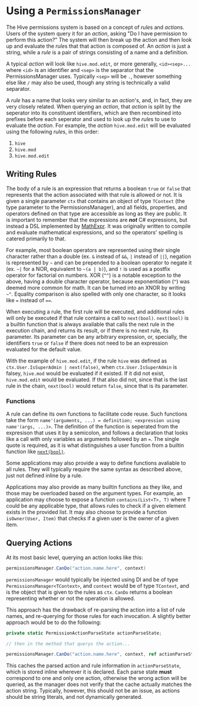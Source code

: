 ﻿# Using a `PermissionsManager`

The Hive permissions system is based on a concept of *rule*s and *action*s. Users of the system query
it for an *action*, asking "Do I have permission to perform this action?" The system will then break
up the action and then look up and evaluate the *rule*s that that action is composed of. An *action*
is just a string, while a *rule* is a pair of strings consisting of a name and a definition.

A typical *action* will look like `hive.mod.edit`, or more generally, `<id><sep>...` where `<id>` is an
identifier and `<sep>` is the separator that the PermissionsManager uses. Typically `<sep>` will be `.`,
however something else like `/` may also be used, though any string is technically a valid separator.

A *rule* has a name that looks very similar to an *action*'s, and, in fact, they are very closely related.
When querying an *action*, that *action* is split by the seperator into its constituent identifiers, which
are then recombined into prefixes before each seperator and used to look up the *rule*s to use to evaluate
the *action*. For example, the *action* `hive.mod.edit` will be evaluated using the following *rule*s, in 
this order:
1. `hive`
2. `hive.mod`
3. `hive.mod.edit`

## <a name="writing" /> Writing Rules

The body of a rule is an expression that returns a boolean `true` or `false` that represents that the action
associated with that rule is allowed or not. It is given a single parameter `ctx` that contains an object of
type `TContext` (the type parameter to the PermissionsManager), and all fields, properties, and operators
defined on that type are accessible as long as they are public. It is important to remember that the expressions
are ***not*** C# expressions, but instead a DSL implemented by [MathExpr](https://github.com/nike4613/MathExpr).
It was originally written to compile and evaluate mathematical expressions, and so the operators' spelling is
catered primarily to that.

For example, most boolean operators are represented using their single character rather than a double (ex. `&`
instead of `&&`, `|` instead of `||`), negation is represented by `~` and can be prepended to a boolean operator
to negate it (ex. `~|` for a NOR, equivalent to `~(a | b)`), and `!` is used as a postfix operator for factorial
on numbers. XOR (`^^`) is a notable exception to the above, having a double character operator, because exponentiation
(`^`) was deemed more common for math. It can be turned into an XNOR by writing `~^`. Equality comparison is also
spelled with only one character, so it looks like `=` instead of `==`.

<a name="next_bool_" />

When executing a rule, the first rule will be executed, and additional rules will only be executed if that rule
contains a call to `next(bool)`. `next(bool)` is a builtin function that is always available that calls the next
rule in the execution chain, and returns its result, or if there is no next rule, its parameter. Its parameter
can be any arbitrary expression, or, specially, the identifiers `true` or `false` if there does not need to be
an expression evaluated for the default value.

With the example of `hive.mod.edit`, if the rule `hive` was defined as `ctx.User.IsSuperAdmin | next(false)`,
when `ctx.User.IsSuperAdmin` is falsey, `hive.mod` would be evaluated if it existed. If it did not exist,
`hive.mod.edit` would be evaluated. If that also did not, since that is the last rule in the chain, `next(bool)`
would return `false`, since that is its parameter.

### <a name="writing_functions" /> Functions

A rule can define its own functions to facilitate code reuse. Such functions take the form 
`name'(arguments, ...) = definition; <expression using name'(args, ...)>`. The definition of the function is
seperated from the expresison that uses it by a semicolon, and follows a declaration that looks like a call with
only variables as arguments followed by an `=`. The single quote is required, as it is what distinguishes a user
function from a builtin function like [`next(bool)`](#next_bool_).

Some applications may also provide a way to define functions avaliable to all rules. They will typically require
the same syntax as described above, just not defined inline by a rule.

Applications may also provide as many builtin functions as they like, and those may be overloaded based on the
argument types. For example, an application may choose to expose a function `contains(List<T>, T)` where T could
be any applicable type, that allows rules to check if a given element exists in the provided list. It may also
choose to provide a function `isOwner(User, Item)` that checks if a given user is the owner of a given item.

## <a name="query" /> Querying Actions

At its most basic level, querying an action looks like this:

```cs
permissionsManager.CanDo("action.name.here", context)
```

`permissionsManager` would typically be injected using DI and be of type `PermissionsManager<TContext>`, and
`context` would be of type `TContext`, and is the object that is given to the rules as `ctx`. `CanDo` returns
a boolean representing whether or not the operation is allowed.

This approach has the drawback of re-parsing the action into a list of rule names, and re-querying for those
rules for each invocation. A slightly better approach would be to do the following:

```cs
private static PermissionActionParseState actionParseState;

// then in the method that querys the action...

permissionsManager.CanDo("action.name.here", context, ref actionParseState)
```

This caches the parsed action and rule information in `actionParseState`, which is stored inline wherever it
is declared. Each parse state **must** correspond to one and only one action, otherwise the wrong action will
be queried, as the manager does not verify that the cache actually matches the action string. Typically, however,
this should not be an issue, as actions should be string literals, and not dynamically generated.